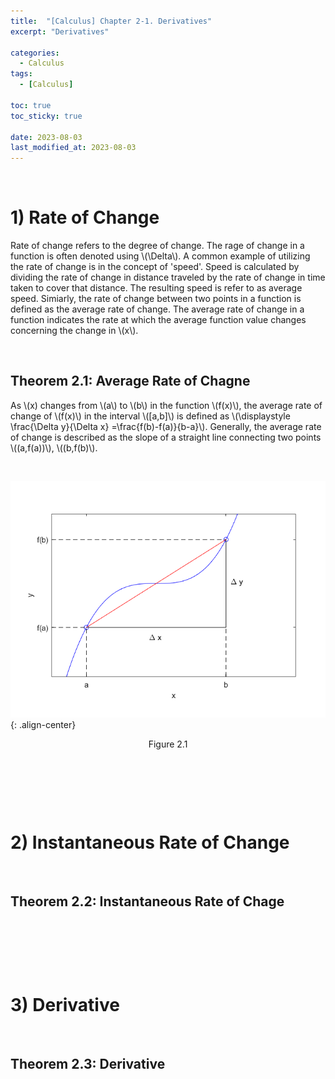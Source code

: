 ```yaml
---
title:  "[Calculus] Chapter 2-1. Derivatives"
excerpt: "Derivatives"

categories:
  - Calculus
tags:
  - [Calculus]

toc: true
toc_sticky: true
 
date: 2023-08-03
last_modified_at: 2023-08-03
---
```


&nbsp;

# 1) Rate of Change
Rate of change refers to the degree of change. The rage of change in a function is often denoted using \\(\Delta\\). A common example of utilizing the rate of change is in the concept of 'speed'. Speed is calculated by dividing the rate of change in distance traveled by the rate of change in time taken to cover that distance. The resulting speed is refer to as average speed. Simiarly, the rate of change between two points in a function is defined as the average rate of change. The average rate of change in a function indicates the rate at which the average function value changes concerning the change in \\(x\\).

&nbsp;

## Theorem 2.1: Average Rate of Chagne
As \\(x\) changes from \\(a\\) to \\(b\\) in the function \\(f(x)\\), the average rate of change of \\(f(x)\\) in the interval \\([a,b]\\) is defined as \\(\displaystyle \frac{\Delta y}{\Delta x} =\frac{f(b)-f(a)}{b-a}\\). Generally, the average rate of change is described as the slope of a straight line connecting two points \\((a,f(a))\\), \\((b,f(b)\\).

&nbsp;

![image](/assets/images/calculus2.1.png){: .align-center}
<center>Figure 2.1</center>

&nbsp;

&nbsp;

&nbsp;

# 2) Instantaneous Rate of Change

&nbsp;

## Theorem 2.2: Instantaneous Rate of Chage

&nbsp;

&nbsp;

&nbsp;

# 3) Derivative

&nbsp;

## Theorem 2.3: Derivative
